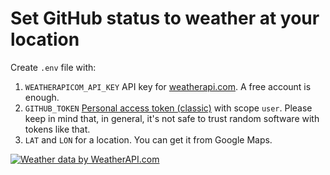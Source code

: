 # Set GitHub status to weather at your location

Create `.env` file with:
1. `WEATHERAPICOM_API_KEY` API key for [weatherapi.com](https://www.weatherapi.com). A free account is enough.
2. `GITHUB_TOKEN` [Personal access token (classic)](https://github.com/settings/tokens/new) with scope `user`. Please keep in mind that, in general, it's not safe to trust random software with tokens like that.
3. `LAT` and `LON` for a location. You can get it from Google Maps.


<a href="https://www.weatherapi.com/" title="Free Weather API"><img src='//cdn.weatherapi.com/v4/images/weatherapi_logo.png' alt="Weather data by WeatherAPI.com" border="0"></a>
